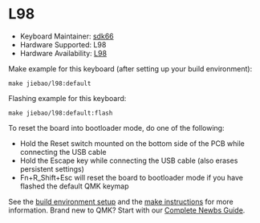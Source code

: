 # L98

* Keyboard Maintainer: [sdk66](https://github.com/sdk66)
* Hardware Supported: L98
* Hardware Availability: [L98](https://www.jiebao.com)

Make example for this keyboard (after setting up your build environment):

    make jiebao/l98:default
        
Flashing example for this keyboard:

    make jiebao/l98:default:flash

To reset the board into bootloader mode, do one of the following:

* Hold the Reset switch mounted on the bottom side of the PCB while connecting the USB cable
* Hold the Escape key while connecting the USB cable (also erases persistent settings)
* Fn+R_Shift+Esc will reset the board to bootloader mode if you have flashed the default QMK keymap

See the [build environment setup](https://docs.qmk.fm/#/getting_started_build_tools) and the [make instructions](https://docs.qmk.fm/#/getting_started_make_guide) for more information. Brand new to QMK? Start with our [Complete Newbs Guide](https://docs.qmk.fm/#/newbs).
